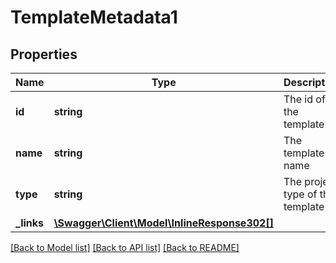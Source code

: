 # TemplateMetadata1

## Properties
Name | Type | Description | Notes
------------ | ------------- | ------------- | -------------
**id** | **string** | The id of the template | [optional] 
**name** | **string** | The template name | [optional] 
**type** | **string** | The project type of the template | [optional] 
**_links** | [**\Swagger\Client\Model\InlineResponse302[]**](InlineResponse302.md) |  | [optional] 

[[Back to Model list]](../README.md#documentation-for-models) [[Back to API list]](../README.md#documentation-for-api-endpoints) [[Back to README]](../README.md)


